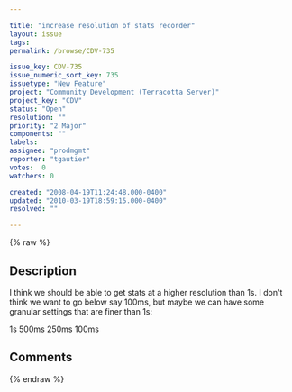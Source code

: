 ```yaml
---

title: "increase resolution of stats recorder"
layout: issue
tags: 
permalink: /browse/CDV-735

issue_key: CDV-735
issue_numeric_sort_key: 735
issuetype: "New Feature"
project: "Community Development (Terracotta Server)"
project_key: "CDV"
status: "Open"
resolution: ""
priority: "2 Major"
components: ""
labels: 
assignee: "prodmgmt"
reporter: "tgautier"
votes:  0
watchers: 0

created: "2008-04-19T11:24:48.000-0400"
updated: "2010-03-19T18:59:15.000-0400"
resolved: ""

---
```




{% raw %}



## Description

<div markdown="1" class="description">

I think we should be able to get stats at a higher resolution than 1s.  I don't think we want to go below say 100ms, but maybe we can have some granular settings that are finer than 1s:

1s
500ms
250ms
100ms



</div>

## Comments



{% endraw %}
